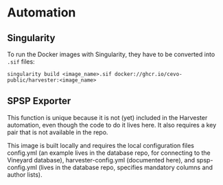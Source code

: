 # Automation

## Singularity

To run the Docker images with Singularity, they have to be converted into `.sif` files:

```
singularity build <image_name>.sif docker://ghcr.io/cevo-public/harvester:<image_name>
```

## SPSP Exporter

This function is unique because it is not (yet) included in the Harvester automation, even though the code to do it lives here. It also requires a key pair that is not available in the repo.

This image is built locally and requires the local configuration files config.yml (an example lives in the database repo, for connecting to the Vineyard database), harvester-config.yml (documented here), and spsp-config.yml (lives in the database repo, specifies mandatory columns and author lists).
